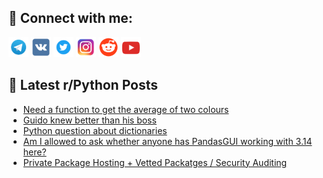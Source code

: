 ## 🔎 Connect with me:
[<img src="https://github.com/bullbesh/bullbesh/blob/main/images/Telegram.png" width="32" height="32" />](https://t.me/bullbesh)
[<img src="https://github.com/bullbesh/bullbesh/blob/main/images/VK.png" width="32" height="32" />](https://vk.com/bullbesh)
[<img src="https://github.com/bullbesh/bullbesh/blob/main/images/Twitter.png" width="32" height="32" />](https://twitter.com/bullbesh1)
[<img src="https://github.com/bullbesh/bullbesh/blob/main/images/Instagram.png" width="32" height="32" />](https://www.instagram.com/bullbesh)
[<img src="https://github.com/bullbesh/bullbesh/blob/main/images/Reddit.png" width="32" height="32" />](https://www.reddit.com/user/bullbesh)
[<img src="https://github.com/bullbesh/bullbesh/blob/main/images/YouTube.png" width="32" height="32" />](https://www.youtube.com/channel/UCtfjRs6uzgq5mfm8S06WTcg)

## 📕 Latest r/Python Posts
<!-- BLOG-POST-LIST:START -->
- [Need a function to get the average of two colours](https://www.reddit.com/r/Python/comments/1o9oqao/need_a_function_to_get_the_average_of_two_colours/)
- [Guido knew better than his boss](https://www.reddit.com/r/Python/comments/1o9o3f5/guido_knew_better_than_his_boss/)
- [Python question about dictionaries](https://www.reddit.com/r/Python/comments/1o9o13e/python_question_about_dictionaries/)
- [Am I allowed to ask whether anyone has PandasGUI working with 3.14 here?](https://www.reddit.com/r/Python/comments/1o9m98i/am_i_allowed_to_ask_whether_anyone_has_pandasgui/)
- [Private Package Hosting + Vetted Packatges / Security Auditing](https://www.reddit.com/r/Python/comments/1o9ldg2/private_package_hosting_vetted_packatges_security/)
<!-- BLOG-POST-LIST:END -->
